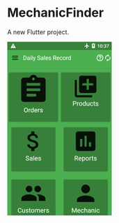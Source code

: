 # MechanicFinder

A new Flutter project.

<div>
<img src="screenshots/businesshome.png" height=400,width=300>
</div>

